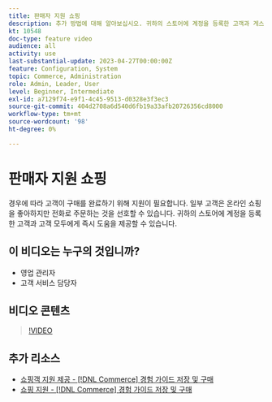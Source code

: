 ```yaml
---
title: 판매자 지원 쇼핑
description: 추가 방법에 대해 알아보십시오. 귀하의 스토어에 계정을 등록한 고객과 게스트 모두에게 즉시 지원을 제공할 수 있습니다.
kt: 10548
doc-type: feature video
audience: all
activity: use
last-substantial-update: 2023-04-27T00:00:00Z
feature: Configuration, System
topic: Commerce, Administration
role: Admin, Leader, User
level: Beginner, Intermediate
exl-id: a7129f74-e9f1-4c45-9513-d0328e3f3ec3
source-git-commit: 404d2708a6d540d6fb19a33afb20726356cd8000
workflow-type: tm+mt
source-wordcount: '98'
ht-degree: 0%

---
```


# 판매자 지원 쇼핑

경우에 따라 고객이 구매를 완료하기 위해 지원이 필요합니다. 일부 고객은 온라인 쇼핑을 좋아하지만 전화로 주문하는 것을 선호할 수 있습니다. 귀하의 스토어에 계정을 등록한 고객과 고객 모두에게 즉시 도움을 제공할 수 있습니다.

## 이 비디오는 누구의 것입니까?

- 영업 관리자
- 고객 서비스 담당자

## 비디오 콘텐츠

>[!VIDEO](https://video.tv.adobe.com/v/343662?quality=12&learn=on)

## 추가 리소스

- [쇼핑객 지원 제공 - [!DNL Commerce] 경험 가이드 저장 및 구매](https://experienceleague.adobe.com/docs/commerce-admin/customers/customer-accounts/manage/login-as-customer.html)
- [쇼핑 지원 - [!DNL Commerce] 경험 가이드 저장 및 구매](https://experienceleague.adobe.com/docs/commerce-admin/stores-sales/introduction.html#shopping-assistance)
